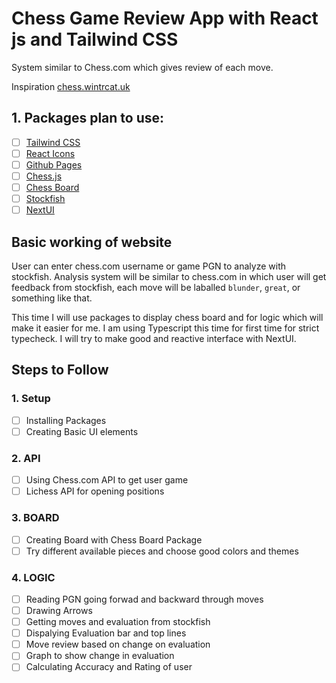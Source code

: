 # Chess Game Review App with React js and Tailwind CSS

System similar to Chess.com which gives review of each move.

Inspiration [chess.wintrcat.uk](https://chess.wintrcat.uk/)

## 1. Packages plan to use:

- [ ] [Tailwind CSS](https://tailwindcss.com/docs/guides/create-react-app)
- [ ] [React Icons](https://react-icons.github.io/react-icons/)
- [ ] [Github Pages](https://github.com/gitname/react-gh-pages)
- [ ] [Chess.js](https://www.npmjs.com/package/chess.js?activeTab=readme)
- [ ] [Chess Board](https://www.npmjs.com/package/cm-chessboard)
- [ ] [Stockfish](https://www.npmjs.com/package/stockfish)
- [ ] [NextUI](https://nextui.org/docs/guide/installation)

## Basic working of website

User can enter chess.com username or game PGN to analyze with stockfish. Analysis system will be similar to chess.com in which user will get feedback from stockfish, each move will be laballed `blunder`, `great`, or something like that.

This time I will use packages to display chess board and for logic which will make it easier for me. I am using Typescript this time for first time for strict typecheck. I will try to make good and reactive interface with NextUI.

## Steps to Follow

### 1. Setup

- [ ] Installing Packages
- [ ] Creating Basic UI elements

### 2. API

- [ ] Using Chess.com API to get user game
- [ ] Lichess API for opening positions

### 3. BOARD

- [ ] Creating Board with Chess Board Package
- [ ] Try different available pieces and choose good colors and themes

### 4. LOGIC

- [ ] Reading PGN going forwad and backward through moves
- [ ] Drawing Arrows
- [ ] Getting moves and evaluation from stockfish
- [ ] Dispalying Evaluation bar and top lines
- [ ] Move review based on change on evaluation
- [ ] Graph to show change in evaluation
- [ ] Calculating Accuracy and Rating of user
